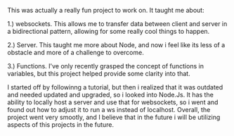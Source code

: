 This was actually a really fun project to work on. It taught me about:

1.) websockets. This allows me to transfer data between client and server in a bidirectional pattern, allowing for some really cool things to happen. 

2.) Server. This taught me more about Node, and now i feel like its less of a obstacle and more of a challenge to overcome.

3.) Functions. I've only recently grasped the concept of  functions in variables, but this project helped provide some clarity into that.

I started off by followinng a tutorial, but then i realized that it was outdated and needed updated and upgraded, so i looked into Node.Js.
It has the ability to locally host a server and use that for websockets, so i went and found out how to adjust it to run a ws instead of localhost.
Overall, the project went very smootly, and I believe that in the future i will be utilizing aspects of this projects in the future.
